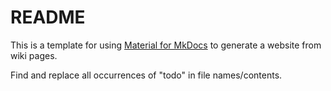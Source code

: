 ---
---

# README

This is a template for using [Material for MkDocs](https://squidfunk.github.io/mkdocs-material/) to generate a website from wiki pages.

Find and replace all occurrences of "todo" in file names/contents.